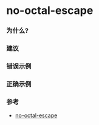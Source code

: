 
# no-octal-escape

### 为什么?

### 建议

### 错误示例

### 正确示例

### 参考

- [no-octal-escape](https://eslint.org/docs/rules/no-octal-escape)
